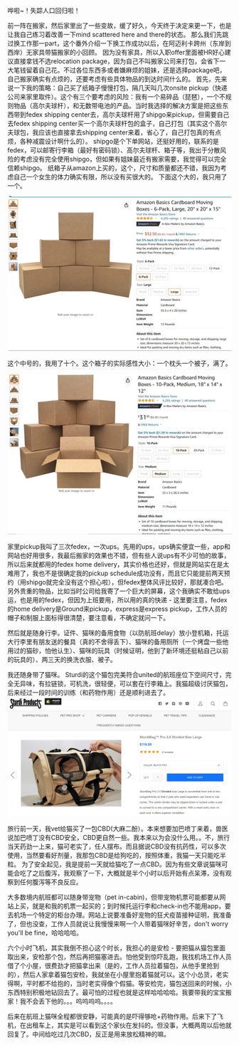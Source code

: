 哗啦~！失踪人口回归啦！

前一阵在搬家，然后家里出了一些变故，缓了好久，今天终于决定来更一下，也是让我自己练习着改善一下mind scattered here and there的状态。
那么我们先跳过换工作那一part，这个番外介绍一下换工作成功以后，在阿迈利卡跨州（东岸到西岸）无家具带猫搬家的小回顾。
因为没有家具，所以入职offer里面被HR好心建议直接拿钱不选relocation package，因为自己不叫搬家公司来打包，会省下一大笔钱留着自己花。不过各位东西多或者嫌麻烦的姐妹，还是选择package吧，自己搬家确实有点烦的，还要考虑有些具体物品的到达时间什么的。
首先，先来说一下我的策略：自己买了纸箱子慢慢打包，隔几天叫几次onsite pickup（快递公司来家里取件）。这个有三个要考虑的风险：我有一个易碎品（琵琶），一个不规则物品（高尔夫球杆），和无数带电池的产品。当时我选择的解决方案是把这些东西带到fedex shipping center去，高尔夫球杆用了shipgo来pickup，但需要自己去fedex shipping center买一个高尔夫球杆包的盒子，自己打包（其实这个高尔夫球包，我应该也直接拿去shipping center来着，省心了，自己打包真的有点烦，各种减震设计啊什么的）。
shipgo是个下单网站，还挺好用的，联系的是fedex，可以邮寄行李箱（最好有密码锁）、高尔夫球杆、箱子等，我出于分散风险的考虑没有完全使用shipgo，但如果有姐妹最近有搬家需要，我觉得可以完全信赖shipgo。
纸箱子从amazon上买的，这个，尺寸和质量都还不错，我因为考虑自己一个女生的体力确实有限，所以没有买很大的。
下面这个大的，我只用了一个。

![alt text](https://github.com/annadeer/literature-majored-SWE/blob/master/pic/large-moving.jpg)

这个中号的，我用了十个。这个箱子的实际感性大小：一个枕头一个被子，满了。

![alt text](https://github.com/annadeer/literature-majored-SWE/blob/master/pic/medium-moving.jpg)

家里pickup我叫了三次fedex，一次ups。先用的ups，ups确实便宜一些，app和网站也好用很多，我最后搬家的效果也不错，但有些人说ups有不少可怕的故事，所以后来就都用的fedex home delivery，其实价格也还好，但就是网站实在是太难用了，我也不是很确定我的pickup schedule成功没有，而且它只能提前两天预约（用shipgo就完全没有这个担心啦），但fedex整体风评比较好，那就凑合吧。另外贵重的物品，比如当时公司给我寄了一个巨大的屏幕，这个我确实不敢给ups运，也是用的fedex，但因为上班要用，所以用的真的快递 - 这里要注意，fedex的home delivery是Ground来pickup，express是express pickup，工作人员的帽子和制服上面标得很清楚，要注意看，不确定就问一下。

然后就是随身行李。证件、猫咪的备用食物（以防航班delay）放小登机箱，托运大行李里有朋友送的餐具（真的不舍得丢下）、猫咪的备用厕所（一个烤盘一些他用过的猫砂，怕他认生）、猫咪的玩具（时候证明，他到了新环境还挺粘自己以前的玩具的）、两三天的换洗衣服、被子。

我还随身带了猫咪。
Sturdi的这个猫包完美符合united的航班座位下空间尺寸，完全无异味，有拉链锁，可机洗，很轻便，可以套在行李箱上。我猫超级讨厌猫包，后来经过一段时间的训练（和药物作用）还是顺利进去了。
![alt text](https://github.com/annadeer/literature-majored-SWE/blob/master/pic/%E7%8C%AB%E5%8C%85.jpg)


旅行前一天，我vet给猫买了一包CBD(大麻二酚）。本来想要加巴喷丁来着，兽医说加巴喷丁没有CBD安全，CBD更自然一些。我本来以为会没什么用。。不，旅行当天药劲一上来，猫可老实了，任人摆布。而且据说CBD没有抗药性，可以多次使用，当然要看好剂量，我那包CBD是给狗吃的，按照体重，我猫一天只能吃半粒。
为了安全起见，我是提前一天就给猫吃了一点CBD。因为有些文章说猫咪可能会吃了之后腹泻，我观察了一下，大概就是半个小时以后开始有点呆滞，没有观察到任何腹泻等不良反应。

大多数境内航班都可以随身带宠物（pet in-cabin)，但带宠物机票可能都要从网站上买，就是和我的机票一起买的；到时候托运行李和check-in也不能用app，要去机场一个特定的柜台办理。网站上说要准备好宠物的狂犬疫苗接种证明，我准备了，但也没查，工作人员就说让我慢慢来啊一个人带着猫咪好辛苦，don't worry you'll be fine，哈哈哈哈。

六个小时飞机，其实我倒不担心这个时长，我担心的是安检 - 要把猫从猫包里面取出来，安检那个包，然后再把猫塞进去。怕他受到惊吓乱跑，我找机场工作人员借了个小屋，很费劲才把猫拿出来（是的，工作人员拉着猫包，从他手里抢到的），然后人家拿着猫包安检，我就坐在小屋里抱着猫就可以。这个小怂货，老实得啊，平时都不给抱的，当时老实得像个假猫。等安检完，猫包送回来的时候，小东西特别积极地钻回去了。最可怕的过程也就是这样哈哈哈哈。我要带我的宝宝搬家！我不会丢下他的。。。呜呜呜呜。。。。

后来在航班上猫咪全程都很安静，可能真的是吓得够呛+药物作用。后来下了飞机，在出租车上，其实是可以看到这个家伙在发抖的。但没事，大概两周以后他就回复了。中间给吃过几次CBD，反正是用来放松精神的嘛。

